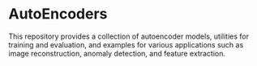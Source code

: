 # AutoEncoders
This repository provides a collection of autoencoder models, utilities for training and evaluation, and examples for various applications such as image reconstruction, anomaly detection, and feature extraction.

